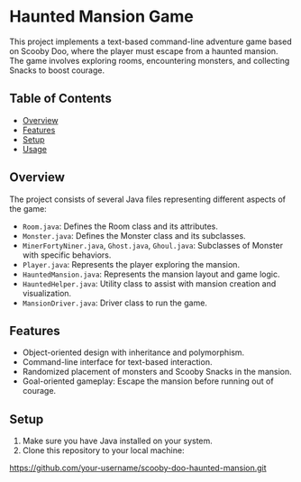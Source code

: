 # Haunted Mansion Game

This project implements a text-based command-line adventure game based on Scooby Doo, where the player must escape from a haunted mansion. The game involves exploring rooms, encountering monsters, and collecting Snacks to boost courage.

## Table of Contents

- [Overview](#overview)
- [Features](#features)
- [Setup](#setup)
- [Usage](#usage)

## Overview

The project consists of several Java files representing different aspects of the game:

- `Room.java`: Defines the Room class and its attributes.
- `Monster.java`: Defines the Monster class and its subclasses.
- `MinerFortyNiner.java`, `Ghost.java`, `Ghoul.java`: Subclasses of Monster with specific behaviors.
- `Player.java`: Represents the player exploring the mansion.
- `HauntedMansion.java`: Represents the mansion layout and game logic.
- `HauntedHelper.java`: Utility class to assist with mansion creation and visualization.
- `MansionDriver.java`: Driver class to run the game.

## Features

- Object-oriented design with inheritance and polymorphism.
- Command-line interface for text-based interaction.
- Randomized placement of monsters and Scooby Snacks in the mansion.
- Goal-oriented gameplay: Escape the mansion before running out of courage.

## Setup

1. Make sure you have Java installed on your system.
2. Clone this repository to your local machine:

https://github.com/your-username/scooby-doo-haunted-mansion.git
